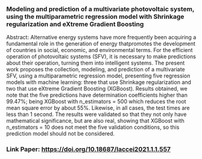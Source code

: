 ### Modeling and prediction of a multivariate photovoltaic system, using the multiparametric regression model with Shrinkage regularization and eXtreme Gradient Boosting
Abstract: Alternative energy systems have more frequently been acquiring a fundamental role in the generation of energy thatpromotes the development of countries in social, economic, and environmental terms. For the efficient operation of photovoltaic systems (SFV), it is necessary to make predictions about their operation, turning them into intelligent systems. The present work proposes the collection, modeling, and prediction of a multivariate SFV, using a multiparametric regression model, presenting five regression models with machine learning: three that use Shrinkage regularization and two that use eXtreme Gradient Boosting (XGBoost). Results obtained, we note that the five predictions have determination coefficients higher than 99.47%; being XGBoost with n_estimators = 500 which reduces the root mean square error by about 55%. Likewise, in all cases, the test times are less than 1 second. The results were validated so that they not only have mathematical significance, but are also real, showing that XGBoost with n_estimators = 10 does not meet the five validation conditions, so this prediction model should not be considered.

### Link Paper: https://doi.org/10.18687/laccei2021.1.1.557
